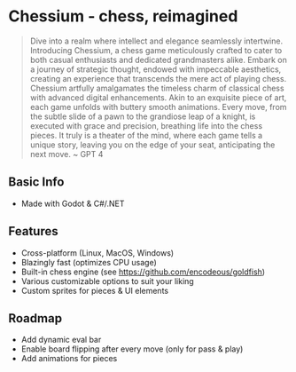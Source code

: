 # Chessium - chess, reimagined

> Dive into a realm where intellect and elegance seamlessly intertwine. Introducing Chessium, a chess game meticulously crafted to cater to both casual enthusiasts and dedicated grandmasters alike. Embark on a journey of strategic thought, endowed with impeccable aesthetics, creating an experience that transcends the mere act of playing chess.
Chessium artfully amalgamates the timeless charm of classical chess with advanced digital enhancements. Akin to an exquisite piece of art, each game unfolds with buttery smooth animations. Every move, from the subtle slide of a pawn to the grandiose leap of a knight, is executed with grace and precision, breathing life into the chess pieces. It truly is a theater of the mind, where each game tells a unique story, leaving you on the edge of your seat, anticipating the next move. ~ GPT 4

## Basic Info

- Made with Godot & C#/.NET

## Features

- Cross-platform (Linux, MacOS, Windows)
- Blazingly fast (optimizes CPU usage)
- Built-in chess engine (see https://github.com/encodeous/goldfish)
- Various customizable options to suit your liking
- Custom sprites for pieces & UI elements

## Roadmap

- Add dynamic eval bar
- Enable board flipping after every move (only for pass & play)
- Add animations for pieces